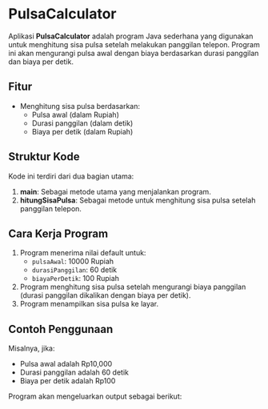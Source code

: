 # PulsaCalculator

Aplikasi **PulsaCalculator** adalah program Java sederhana yang digunakan untuk menghitung sisa pulsa setelah melakukan panggilan telepon. Program ini akan mengurangi pulsa awal dengan biaya berdasarkan durasi panggilan dan biaya per detik.

## Fitur
- Menghitung sisa pulsa berdasarkan:
  - Pulsa awal (dalam Rupiah)
  - Durasi panggilan (dalam detik)
  - Biaya per detik (dalam Rupiah)

## Struktur Kode
Kode ini terdiri dari dua bagian utama:
1. **main**: Sebagai metode utama yang menjalankan program.
2. **hitungSisaPulsa**: Sebagai metode untuk menghitung sisa pulsa setelah panggilan telepon.

## Cara Kerja Program
1. Program menerima nilai default untuk:
   - `pulsaAwal`: 10000 Rupiah
   - `durasiPanggilan`: 60 detik
   - `biayaPerDetik`: 100 Rupiah
2. Program menghitung sisa pulsa setelah mengurangi biaya panggilan (durasi panggilan dikalikan dengan biaya per detik).
3. Program menampilkan sisa pulsa ke layar.

## Contoh Penggunaan
Misalnya, jika:
- Pulsa awal adalah Rp10,000
- Durasi panggilan adalah 60 detik
- Biaya per detik adalah Rp100

Program akan mengeluarkan output sebagai berikut:

